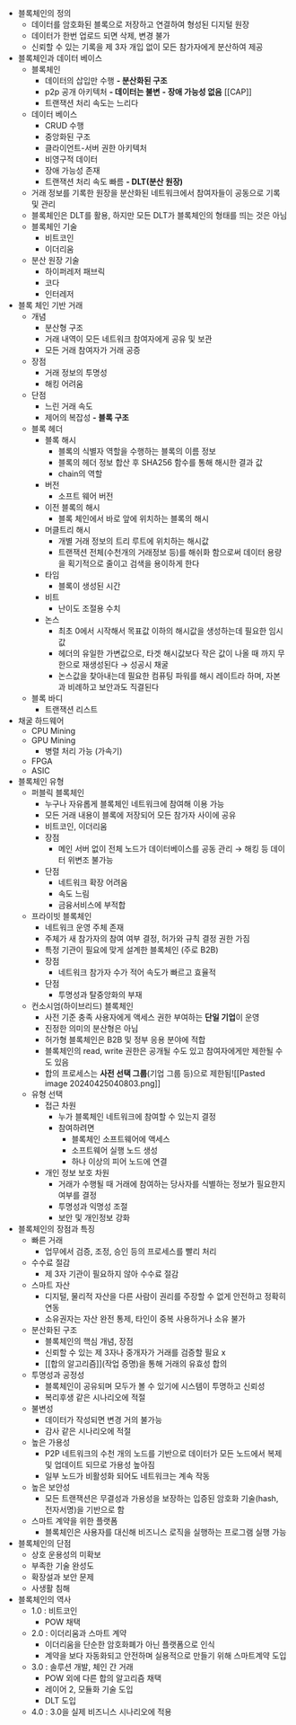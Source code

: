 - 블록체인의 정의
	- 데이터를 암호화된 블록으로 저장하고 연결하여 형성된 디지털 원장
	- 데이터가 한번 업로드 되면 삭제, 변경 불가
	- 신뢰할 수 있는 기록을 제 3자 개입 없이 모든 참가자에게 분산하여 제공
- 블록체인과 데이터 베이스
	- 블록체인
		- 데이터의 삽입만 수행
		**- 분산화된 구조**
		- p2p 공개 아키텍처
		**- 데이터는 불변**
		**- 장애 가능성 없음** [[CAP]]
		- 트랜잭션 처리 속도는 느리다
	- 데이터 베이스
		- CRUD 수행
		- 중앙화된 구조
		- 클라이언트-서버 권한 아키텍처
		- 비영구적 데이터
		- 장애 가능성 존재
		- 트랜잭션 처리 속도 빠름
**- DLT(분산 원장)**
	- 거래 정보를 기록한 원장을 분산화된 네트워크에서 참여자들이 공동으로 기록 및 관리
	- 블록체인은 DLT를 활용, 하지만 모든 DLT가 블록체인의 형태를 띄는 것은 아님
	- 블록체인 기술
		- 비트코인
		- 이더리움
	- 분산 원장 기술
		- 하이퍼레저 패브릭
		- 코다
		- 인터레저
- 블록 체인 기반 거래
	- 개념
		- 분산형 구조
		- 거래 내역이 모든 네트워크 참여자에게 공유 및 보관
		- 모든 거래 참여자가 거래 공증
	- 장점
		- 거래 정보의 투명성
		- 해킹 어려움
	- 단점
		- 느린 거래 속도
		- 제어의 복잡성
**- 블록 구조**
	- 블록 헤더
		- 블록 해시
			- 블록의 식별자 역할을 수행하는 블록의 이름 정보
			- 블록의 헤더 정보 합산 후 SHA256 함수를 통해 해시한 결과 값
			- chain의 역할
		- 버전 
			- 소프트 웨어 버전
		- 이전 블록의 해시
			- 블록 체인에서 바로 앞에 위치하는 블록의 해시
		- 머클트리 해시
			- 개별 거래 정보의 트리 루트에 위치하는 해시값
			- 트랜잭션 전체(수천개의 거래정보 등)를 해쉬화 함으로써 데이터 용량을 획기적으로 줄이고 검색을 용이하게 한다
		- 타임
			- 블록이 생성된 시간
		- 비트
			- 난이도 조절용 수치
		- 논스
			- 최초 0에서 시작해서 목표값 이하의 해시값을 생성하는데 필요한 임시값
			- 헤더의 유일한 가변값으로, 타겟 해시값보다 작은 값이 나올 때 까지 무한으로 재생성된다
			  → 성공시 채굴
			- 논스값을 찾아내는데 필요한 컴퓨팅 파워를 해시 레이트라 하며, 자본과 비례하고 보안과도 직결된다
	- 블록 바디
		- 트랜잭션 리스트
- 채굴 하드웨어
	- CPU Mining
	- GPU Mining
		- 병렬 처리 가능 (가속기)
	- FPGA
	- ASIC
- 블록체인 유형
	- 퍼블릭 블록체인
		- 누구나 자유롭게 블록체인 네트워크에 참여해 이용 가능
		- 모든 거래 내용이 블록에 저장되어 모든 참가자 사이에 공유
		- 비트코인, 이더리움
		- 장점
			- 메인 서버 없이 전체 노드가 데이터베이스를 공동 관리 → 해킹 등 데이터 위변조 불가능
		- 단점
			- 네트워크 확장 어려움
			- 속도 느림 
			- 금융서비스에 부적합
	- 프라이빗 블록체인
		- 네트워크 운영 주체 존재
		- 주체가 새 참가자의 참여 여부 결정, 허가와 규칙 결정 권한 가짐 
		- 특정 기관이 필요에 맞게 설계한 블록체인 (주로 B2B)
		- 장점
			- 네트워크 참가자 수가 적어 속도가 빠르고 효율적
		- 단점
			- 투명성과 탈중앙화의 부재
	- 컨소시엄(하이브리드) 블록체인
		- 사전 기준 충족 사용자에게 액세스 권한 부여하는 **단일 기업**이 운영
		- 진정한 의미의 분산형은 아님
		- 허가형 블록체인은 B2B 및 정부 응용 분야에 적합
		- 블록체인의 read, write 권한은 공개될 수도 있고 참여자에게만 제한될 수도 있음
		- 합의 프로세스는 **사전 선택 그룹**(기업 그룹 등)으로 제한됨![[Pasted image 20240425040803.png]]
	- 유형 선택
		- 접근 차원
			- 누가 블록체인 네트워크에 참여할 수 있는지 결정
			- 참여하려면
				- 블록체인 소프트웨어에 액세스
				- 소프트웨어 실행 노드 생성
				- 하나 이상의 피어 노드에 연결
		- 개인 정보 보호 차원
			- 거래가 수행될 때 거래에 참여하는 당사자를 식별하는 정보가 필요한지 여부를 결정
			- 투명성과 익명성 조절
			- 보안 및 개인정보 강화
- 블록체인의 장점과 특징
	- 빠른 거래
		- 업무에서 검증, 조정, 승인 등의 프로세스를 빨리 처리 
	- 수수료 절감
		- 제 3자 기관이 필요하지 않아 수수료 절감
	- 스마트 자산
		- 디지털, 물리적 자산을 다른 사람이 권리를 주장할 수 없게 안전하고 정확히 연동
		- 소유권자는 자산 완전 통제, 타인이 중복 사용하거나 소유 불가
	- 분산화된 구조
		- 블록체인의 핵심 개념, 장점
		- 신뢰할 수 있는 제 3자나 중개자가 거래를 검증할 필요 x
		- [[합의 알고리즘]](작업 증명)을 통해 거래의 유효성 합의 
	- 투명성과 공정성
		- 블록체인이 공유되며 모두가 볼 수 있기에 시스템이 투명하고 신뢰성
		- 복리후생 같은 시나리오에 적절
	- 불변성
		- 데이터가 작성되면 변경 거의 불가능
		- 감사 같은 시나리오에 적절
	- 높은 가용성
		- P2P 네트워크의 수천 개의 노드를 기반으로 데이터가 모든 노드에서 복제 및 업데이트 되므로 가용성 높아짐
		- 일부 노드가 비활성화 되어도 네트워크는 계속 작동
	- 높은 보안성
		- 모든 트랜잭션은 무결성과 가용성을 보장하는 입증된 암호화 기술(hash, 전자서명)을 기반으로 함
	- 스마트 계약을 위한 플랫폼
		- 블록체인은 사용자를 대신해 비즈니스 로직을 실행하는 프로그램 실행 가능
- 블록체인의 단점
	- 상호 운용성의 미확보
	- 부족한 기술 완성도
	- 확장설과 보안 문제
	- 사생활 침해
- 블록체인의 역사
	- 1.0 : 비트코인
		- POW 채택
	- 2.0 : 이더리움과 스마트 계약
		- 이더리움을 단순한 암호화폐가 아닌 플랫폼으로 인식
		- 계약을 보다 자동화되고 안전하며 실용적으로 만들기 위해 스마트계약 도입
	- 3.0 : 솔루션 개발, 체인 간 거래 
		- POW 외에 다른 합의 알고리즘 채택
		- 레이어 2, 모듈화 기술 도입
		- DLT 도입
	- 4.0 : 3.0을 실제 비즈니스 시나리오에 적용